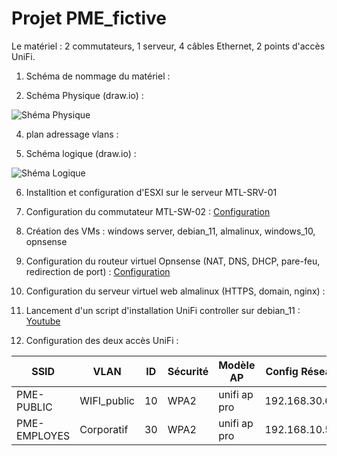 # Projet PME_fictive

Le matériel : 2 commutateurs, 1 serveur, 4 câbles Ethernet, 2 points d'accès UniFi.

1. Schéma de nommage du matériel : 

2. Schéma Physique (draw.io) :

![Shéma Physique](https://github.com/user-attachments/assets/c44b668b-45a7-4f7f-b311-7b435983edd1)

4. plan adressage vlans : 

5. Schéma logique (draw.io) :

![Shéma Logique](https://github.com/user-attachments/assets/ab12eb7c-b429-4fd6-8e51-67dae18de049)

6. Installtion et configuration d'ESXI sur le serveur MTL-SRV-01

7. Configuration du commutateur MTL-SW-02 :
   [Configuration](https://github.com/trolul/PME_fictive/blob/main/startup-config.txt)

8. Création des VMs : windows server, debian_11, almalinux, windows_10, opnsense

9. Configuration du routeur virtuel Opnsense (NAT, DNS, DHCP, pare-feu, redirection de port) :
    [Configuration](https://github.com/trolul/PME_fictive/blob/main/config-OPNsense.localdomain.xml)

10. Configuration du serveur virtuel web almalinux (HTTPS, domain, nginx) :

11. Lancement d'un script d'installation UniFi controller sur debian_11 :
   [Youtube](https://www.youtube.com/watch?v=LP4dIl8Y_Xw)

11. Configuration des deux accès UniFi :

| SSID | VLAN | ID | Sécurité | Modèle AP | Config Réseau |
| --- | --- | --- | --- | --- | --- |
| PME-PUBLIC | WIFI_public | 10 | WPA2 | unifi ap pro | 192.168.30.61 |
| PME-EMPLOYES | Corporatif | 30 | WPA2 | unifi ap pro | 192.168.10.54 |
